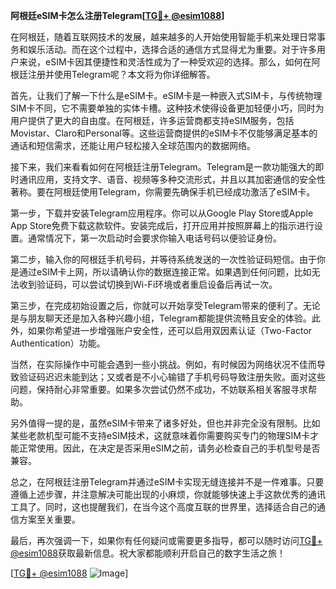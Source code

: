 **阿根廷eSIM卡怎么注册Telegram[[TG💪+ @esim1088](https://t.me/s/esim1088)]**

在阿根廷，随着互联网技术的发展，越来越多的人开始使用智能手机来处理日常事务和娱乐活动。而在这个过程中，选择合适的通信方式显得尤为重要。对于许多用户来说，eSIM卡因其便捷性和灵活性成为了一种受欢迎的选择。那么，如何在阿根廷注册并使用Telegram呢？本文将为你详细解答。

首先，让我们了解一下什么是eSIM卡。eSIM卡是一种嵌入式SIM卡，与传统物理SIM卡不同，它不需要单独的实体卡槽。这种技术使得设备更加轻便小巧，同时为用户提供了更大的自由度。在阿根廷，许多运营商都支持eSIM服务，包括Movistar、Claro和Personal等。这些运营商提供的eSIM卡不仅能够满足基本的通话和短信需求，还能让用户轻松接入全球范围内的数据网络。

接下来，我们来看看如何在阿根廷注册Telegram。Telegram是一款功能强大的即时通讯应用，支持文字、语音、视频等多种交流形式，并且以其加密通信的安全性著称。要在阿根廷使用Telegram，你需要先确保手机已经成功激活了eSIM卡。

第一步，下载并安装Telegram应用程序。你可以从Google Play Store或Apple App Store免费下载这款软件。安装完成后，打开应用并按照屏幕上的指示进行设置。通常情况下，第一次启动时会要求你输入电话号码以便验证身份。

第二步，输入你的阿根廷手机号码，并等待系统发送的一次性验证码短信。由于你是通过eSIM卡上网，所以请确认你的数据连接正常。如果遇到任何问题，比如无法收到验证码，可以尝试切换到Wi-Fi环境或者重启设备后再试一次。

第三步，在完成初始设置之后，你就可以开始享受Telegram带来的便利了。无论是与朋友聊天还是加入各种兴趣小组，Telegram都能提供流畅且安全的体验。此外，如果你希望进一步增强账户安全性，还可以启用双因素认证（Two-Factor Authentication）功能。

当然，在实际操作中可能会遇到一些小挑战。例如，有时候因为网络状况不佳而导致验证码迟迟未能到达；又或者是不小心输错了手机号码导致注册失败。面对这些问题，保持耐心非常重要。如果多次尝试仍然不成功，不妨联系相关客服寻求帮助。

另外值得一提的是，虽然eSIM卡带来了诸多好处，但也并非完全没有限制。比如某些老款机型可能不支持eSIM技术，这就意味着你需要购买专门的物理SIM卡才能正常使用。因此，在决定是否采用eSIM之前，请务必检查自己的手机型号是否兼容。

总之，在阿根廷注册Telegram并通过eSIM卡实现无缝连接并不是一件难事。只要遵循上述步骤，并注意解决可能出现的小麻烦，你就能够快速上手这款优秀的通讯工具了。同时，这也提醒我们，在当今这个高度互联的世界里，选择适合自己的通信方案至关重要。

最后，再次强调一下，如果你有任何疑问或需要更多指导，都可以随时访问[TG💪+ @esim1088](https://t.me/s/esim1088)获取最新信息。祝大家都能顺利开启自己的数字生活之旅！

[[TG💪+ @esim1088](https://t.me/s/esim1088) ![Image](https://i.postimg.cc/4NQfJmqS/Snipaste-2025-05-13-00-14-12.png)]